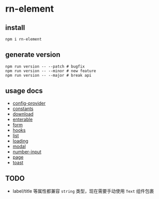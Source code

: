 # rn-element

## install
```shell
npm i rn-element
```

## generate version
```shell
npm run version -- --patch # bugfix
npm run version -- --minor # new feature
npm run version -- --major # break api
```

## usage docs
- [config-provider](https://github.com/HuiWang111/rn-element/blob/main/docs/config-provider.md)
- [constants](https://github.com/HuiWang111/rn-element/blob/main/docs/constants.md)
- [download](https://github.com/HuiWang111/rn-element/blob/main/docs/download.md)
- [enterable](https://github.com/HuiWang111/rn-element/blob/main/docs/enterable.md)
- [form](https://github.com/HuiWang111/rn-element/blob/main/docs/form.md)
- [hooks](https://github.com/HuiWang111/rn-element/blob/main/docs/hooks.md)
- [list](https://github.com/HuiWang111/rn-element/blob/main/docs/list.md)
- [loading](https://github.com/HuiWang111/rn-element/blob/main/docs/loading.md)
- [modal](https://github.com/HuiWang111/rn-element/blob/main/docs/modal.md)
- [number-input](https://github.com/HuiWang111/rn-element/blob/main/docs/number-input.md)
- [page](https://github.com/HuiWang111/rn-element/blob/main/docs/page.md)
- [toast](https://github.com/HuiWang111/rn-element/blob/main/docs/toast.md)

## TODO
- label/title 等属性都兼容 `string` 类型，现在需要手动使用 `Text` 组件包裹
